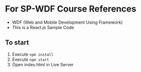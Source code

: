 # For SP-WDF Course References
- WDF (Web and Mobile Development Using Framework)
- This is a React.js Sample Code

## To start

1. Execute `npm install`
2. Execute `npm start`
3. Open index.html in Live Server